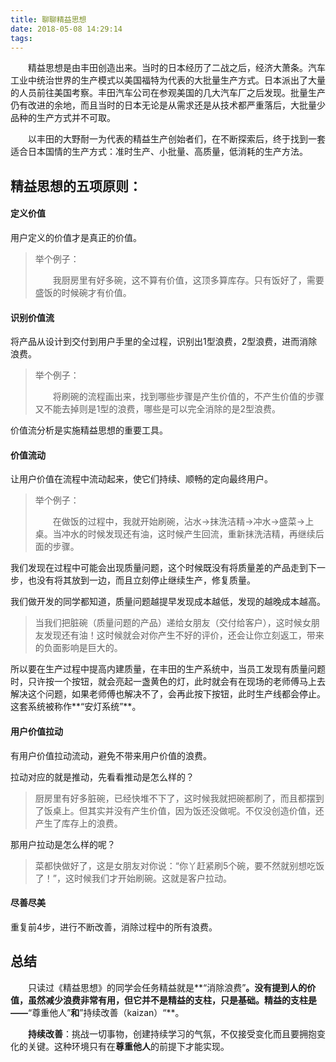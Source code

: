 ```yaml
---
title: 聊聊精益思想
date: 2018-05-08 14:29:14
tags:
---
```


　　精益思想是由丰田创造出来。当时的日本经历了二战之后，经济大萧条。汽车工业中统治世界的生产模式以美国福特为代表的大批量生产方式。日本派出了大量的人员前往美国考察。丰田汽车公司在参观美国的几大汽车厂之后发现。批量生产仍有改进的余地，而且当时的日本无论是从需求还是从技术都严重落后，大批量少品种的生产方式并不可取。

　　以丰田的大野耐一为代表的精益生产创始者们，在不断探索后，终于找到一套适合日本国情的生产方式：准时生产、小批量、高质量，低消耗的生产方法。

## 精益思想的五项原则：

#### 定义价值

用户定义的价值才是真正的价值。

> 举个例子：
>
> 　　我厨房里有好多碗，这不算有价值，这顶多算库存。只有饭好了，需要盛饭的时候碗才有价值。

#### 识别价值流

将产品从设计到交付到用户手里的全过程，识别出1型浪费，2型浪费，进而消除浪费。

> 举个例子：
>
> 　　将刷碗的流程画出来，找到哪些步骤是产生价值的，不产生价值的步骤又不能去掉则是1型的浪费，哪些是可以完全消除的是2型浪费。

价值流分析是实施精益思想的重要工具。

#### 价值流动

让用户价值在流程中流动起来，使它们持续、顺畅的定向最终用户。

> 举个例子：
>
> 　　在做饭的过程中，我就开始刷碗，沾水->抹洗洁精->冲水->盛菜->上桌。当冲水的时候发现还有油，这时候产生回流，重新抹洗洁精，再继续后面的步骤。

我们发现在过程中可能会出现质量问题，这个时候既没有将质量差的产品走到下一步，也没有将其放到一边，而且立刻停止继续生产，修复质量。

我们做开发的同学都知道，质量问题越提早发现成本越低，发现的越晚成本越高。

> 当我们把脏碗（质量问题的产品）递给女朋友（交付给客户），这时候女朋友发现还有油！这时候就会对你产生不好的评价，还会让你立刻返工，带来的负面影响是巨大的。

所以要在生产过程中提高内建质量，在丰田的生产系统中，当员工发现有质量问题时，只许按一个按钮，就会亮起一盏黄色的灯，此时就会有在现场的老师傅马上去解决这个问题，如果老师傅也解决不了，会再此按下按钮，此时生产线都会停止。这套系统被称作**“安灯系统”**。

#### 用户价值拉动

有用户价值拉动流动，避免不带来用户价值的浪费。

拉动对应的就是推动，先看看推动是怎么样的？

> 厨房里有好多脏碗，已经快堆不下了，这时候我就把碗都刷了，而且都摆到了饭桌上。但其实并没有产生价值，因为饭还没做呢。不仅没创造价值，还产生了库存上的浪费。

那用户拉动是怎么样的呢？

> 菜都快做好了，这是女朋友对你说：“你丫赶紧刷5个碗，要不然就别想吃饭了！”，这时候我们才开始刷碗。这就是客户拉动。

#### 尽善尽美

重复前4步，进行不断改善，消除过程中的所有浪费。



## 总结

　　只读过《精益思想》的同学会任务精益就是**“消除浪费”**。没有提到人的价值，虽然减少浪费非常有用，但它并不是精益的支柱，只是基础。精益的支柱是——**“尊重他人”**和**”持续改善（kaizan）“**。

　　**持续改善**：挑战一切事物，创建持续学习的气氛，不仅接受变化而且要拥抱变化的关键。这种环境只有在**尊重他人**的前提下才能实现。